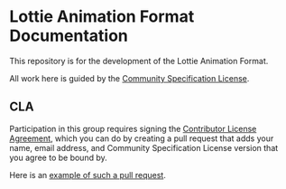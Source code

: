 # Lottie Animation Format Documentation

This repository is for the development of the Lottie Animation Format.

All work here is guided by the
[Community Specification License](1._Community_Specification_License-v1.md).

## CLA

Participation in this group requires signing the
[Contributor License Agreement](0._CS_Contributor_License_Agreement.md), which you can
do by creating a pull request that adds your name, email address, and Community
Specification License version that you agree to be bound by.

Here is an [example of such a pull request](https://github.com/lottie-animation-community/docs/pull/2).
